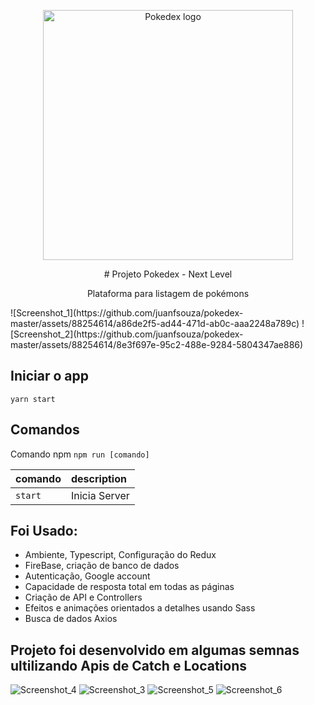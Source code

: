
<p align="center">
  <img alt="Pokedex logo" src="https://github.com/juanfsouza/pokedex-master/assets/88254614/d397b83f-8a31-4d12-aa71-52270a3c5469"
 width="400px" />
</p>
<p align="center">
# Projeto Pokedex - Next Level
</p>

<p align="center" fontSize="60px">
  Plataforma para listagem de pokémons
</p>
![Screenshot_1](https://github.com/juanfsouza/pokedex-master/assets/88254614/a86de2f5-ad44-471d-ab0c-aaa2248a789c)
![Screenshot_2](https://github.com/juanfsouza/pokedex-master/assets/88254614/8e3f697e-95c2-488e-9284-5804347ae886)

## Iniciar o app

```shell or bash..
yarn start
```

## Comandos 

Comando npm `npm run [comando]`

| comando         | description                              |
| :-------------- | :--------------------------------------- |
| `start`           | Inicia Server |

## Foi Usado:

- Ambiente, Typescript, Configuração do Redux
- FireBase, criação de banco de dados
- Autenticação, Google account
- Capacidade de resposta total em todas as páginas
- Criação de API e Controllers
- Efeitos e animações orientados a detalhes usando Sass
- Busca de dados Axios

## Projeto foi desenvolvido em  algumas semnas ultilizando Apis de Catch e Locations
![Screenshot_4](https://github.com/juanfsouza/pokedex-master/assets/88254614/dfaef6fe-66be-41a6-99c6-0c30f2e492ad)
![Screenshot_3](https://github.com/juanfsouza/pokedex-master/assets/88254614/95e14df2-e9fe-4033-9589-b3810f0fcfe7)
![Screenshot_5](https://github.com/juanfsouza/pokedex-master/assets/88254614/ffa5bbf6-b533-4e42-93ad-f44e580875a5)
![Screenshot_6](https://github.com/juanfsouza/pokedex-master/assets/88254614/9fa562b3-4cc9-4b15-9e0f-fb4cba3dba4b)
